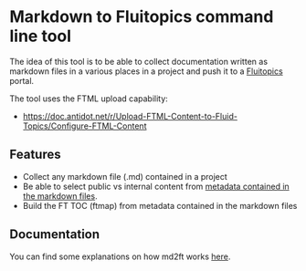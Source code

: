 # Markdown to Fluitopics command line tool

The idea of this tool is to be able to collect documentation written
as markdown files in a various places in a project and push it to
a [Fluitopics](https://www.fluidtopics.com/) portal.

The tool uses the FTML upload capability:

- https://doc.antidot.net/r/Upload-FTML-Content-to-Fluid-Topics/Configure-FTML-Content

## Features

- Collect any markdown file (.md) contained in a project
- Be able to select public vs internal content from [metadata contained
  in the markdown files](https://stackoverflow.com/questions/44215896/markdown-metadata-format).
- Build the FT TOC (ftmap) from metadata contained in the markdown files

## Documentation

You can find some explanations on how md2ft works [here](https://doc.antidot.net/r/Technical-Notes/Markdown-to-Fluid-Topics-md2ft).
